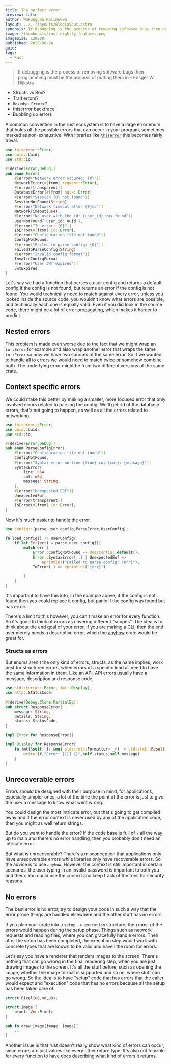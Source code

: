 ```yaml
---
title: The perfect error
preview: false
author: Wakunguma Kalimukwa
layout: ../../layouts/BlogLayout.astro
synopsis: If debugging is the process of removing software bugs then programming must be the process of putting them in
image: /thumbnails/rust-nightly-features.png
imageSize: 120000
published: 2025-08-24
guid:
tags:
  - Rust
---
```

> If debugging is the process of removing software bugs then programming must be the process of putting them in - Edsger W. Dijkstra

- Structs vs Box? 
- Trait errors?
- `Box<dyn Error>`?
- thiserrror backtrace
- Bubbling up errors

A common convention in the rust ecosystem is to have a large error enum that holds all the possible errors that can occur in your program, sometimes marked as non-exhaustive. With libraries like [`thiserror`](https://docs.rs/thiserror/latest/thiserror/) this becomes fairly trivial. 

```rust
use thiserror::Error;
use uuid::Uuid;
use std::io;

#[derive(Error,Debug)]
pub enum Error{
	#[error("Network error occured: {0}")]
	NetworkError(#[from] reqwest::Error),
	#[error(transparent)]
	DatabaseError(#[from] sqlx::Error)
	#[error("Session {0} not found")]
	SessionNotFound(String),
	#[error("Network timeout after {0}ms")]
	NetworkTimeout(u64),
	#[error("No user with the id: {user_id} was found")]
	UserNotFound{ user_id: Uuid },
	#[error("Io error: {0}")]
	IoError(#[from] io::Error),
	#[error("Configuration file not found")]
	ConfigNotFound,
	#[error("Failed to parse config: {0}")]
	FailedToParseConfig(String)
	#[error("Invalid config format")]
	InvalidConfigFormat,
	#[error("User JWT expired")]
	JwtExpired
}
```

Let's say we had a function that parses a user config and returns a default config if the config is not found, but returns an error if the config is not found. You would technically need to match against every error, unless you looked inside the source code, you wouldn't know what errors are possible, and technically each one is equally valid. Even if you did look in the source code, there might be a lot of error propagating, which makes it harder to predict.

## Nested errors

This problem is made even worse due to the fact that we might wrap an `io::Error` for example and also wrap another error that wraps the same `io::Error` so now we have two sources of the same error. So if we wanted to handle all io errors we would need to match twice or somehow combine both. The underlying error might be from two different versions of the same crate.

## Context specific errors
We could make this better by making a smaller, more focused error that only involved errors related to parsing the config. We'll get rid of the database errors, that's not going to happen, as well as all the errors related to networking.

```rust
use thiserror::Error;
use uuid::Uuid;
use std::io;

#[derive(Error,Debug)]
pub enum ParseConfigError{
	#[error("Configuration file not found")]
	ConfigNotFound,
	#[error("Syntax error on line {line} col {col}: {message}")]
	SyntaxError{
		line: u64
		col: u64,
		message: String,
	},
	#[error("Unexpected EOF")]
	UnexpectedEof,
	#[error(transparent)]
	IoError(#[from] io::Error),
}
```

Now it's much easier to handle the error.

```rust
use config::{parse_user_config,ParseError,UserConfig};

fn load_config() -> UserConfig{
	if let Err(err) = parse_user_config(){
		match err {
			Error::ConfigNotFound => UserConfig::default(),
			Error::SyntaxError{..} | UnexpectedEof => 
				eprintln!("Failed to parse config: {err}"),
			IoError(_) => eprintln!("{err}")
			
		}
	}
}
```

It's important to have this info, in the example above, if the config is not found then you could replace it config, but panic if the config was found but has errors.

There's a limit to this however, you can't make an error for every function. So it's good to think of errors as covering different "scopes". The idea is to think about the end goal of your error, if you are making a CLI, then the end user merely needs a descriptive error, which the [anyhow](https://docs.rs/anyhow/latest/anyhow/) crate would be great for.

### Structs as errors
But enums aren't the only kind of errors, structs, as the name implies, work best for structured errors, when errors of a specific kind all need to have the same information in them. Like an API, API errors usually have a message, description and response code.

```rust
use std::{error::Error, fmt::Display};
use http::StatusCode;
  
#[derive(Debug,Clone,PartialEq)]
pub struct ResponseError{
    message: String,
    details: String,
    status: StatusCode,
}

impl Error for ResponseError{}

impl Display for ResponseError{
    fn fmt(&self, f: &mut std::fmt::Formatter<'_>) -> std::fmt::Result {
        write!(f,"Error: [{}] {}",self.status,self.message)
    }
}
```
## Unrecoverable errors
Errors should be designed with their purpose in mind, for applications, especially simpler ones, a lot of the time the point of the error is just to give the user a message to know what went wrong.

You could design the most intricate error, but that's going to get compiled away and if the error context is never used by any of the application code, then you might as well return strings.

But do you want to handle the error? If the code base is full of `?` all the way up to main and there's no error handling, then you probably don't need an intricate error.

But what is unrecoverable? There's a misconception that applications only have unrecoverable errors while libraries only have recoverable errors. So the advice is to use `anyhow`. However the context is still important in certain scenarios, the user typing in an invalid password is important to both you and them. You could use the context and keep track of the tries for security reasons.

## No errors
The best error is no error, try to design your code in such a way that the error prone things are handled elsewhere and the other stuff has no errors.

If you plan your crate into a `setup -> execution` structure, then most of the errors would happen during the setup phase. Things such as network requests and reading files, where you can gracefully handle errors. Then after the setup has been completed, the execution step would work with concrete types that are known to be valid and have little room for errors. 

Let's say you have a renderer that renders images to the screen. There's nothing that can go wrong in the final rendering step, when you are just drawing images to the screen. It's all the stuff before, such as opening the image, whether the image format is supported and so on, where stuff can go wrong. So the idea is to have "setup" code that has errors that the caller would expect and "execution" code that has no errors because all the setup has been taken care of.

```rust
struct Pixel(u8,u8,u8);

struct Image {
	pixel: Vec<Pixel>
}

pub fn draw_image(image: Image){
	...
}
```

Another issue is that rust doesn't really show what kind of errors can occur, since errors are just values like every other return type. It's also not feasible for every function to have docs describing what kind of errors it returns.
